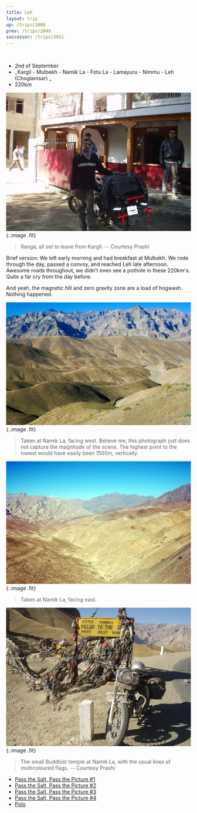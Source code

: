 ```yaml
---
title: Leh
layout: trip
up: /trips/2008
prev: /trips/2049
successor: /trips/2051
---
```


&nbsp;

- 2nd of September
- _Kargil - Mulbekh - Namik La - Fotu La - Lamayuru - Nimmu               - Leh (Choglamsar) _
- 220km


![P2010097.JPG](/images/photos/P2010097.JPG 'P2010097.JPG'){:.image .fit}

>  Ranga, all set to leave from Kargil. -- Courtesy             Prashi 

Brief version: We left early morning and had breakfast at             Mulbekh. We rode through the day, passed a convoy, and reached             Leh late afternoon. Awesome roads throughout, we didn't even see             a pothole in these 220km's. Quite a far cry from the day before.

And yeah, the magnetic hill and zero gravity zone are a load             of hogwash. Nothing happened.

![DSC_0278.JPG](/images/photos/DSC_0278.JPG 'DSC_0278.JPG'){:.image .fit}

>  Taken at Namik La, facing west. Believe me, this             photograph just does not capture the magnitude of the scene. The             highest point to the lowest would have easily been 1500m,             vertically. 

![DSC_0279.JPG](/images/photos/DSC_0279.JPG 'DSC_0279.JPG'){:.image .fit}

>  Taken at Namik La, facing east. 

![P2010109.JPG](/images/photos/P2010109.JPG 'P2010109.JPG'){:.image .fit}

>  The small Buddhist temple at Namik La, with the             usual lines of multicoloured flags. -- Courtesy Prashi 


* [Pass the Salt, Pass the Picture #1](/trips/2051)
* [Pass the Salt, Pass the Picture #2](/trips/2052)
* [Pass the Salt, Pass the Picture #3](/trips/2053)
* [Pass the Salt, Pass the Picture #4](/trips/2054)
* [Polo](/trips/2055)
